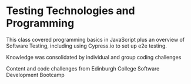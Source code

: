 # Testing Technologies and Programming
This class covered programming basics in JavaScript plus an overview of Software Testing, including using Cypress.io to set up e2e testing.

Knowledge was consolidated by individual and group coding challenges

Content and code challenges from Edinburgh College Software Development Bootcamp
